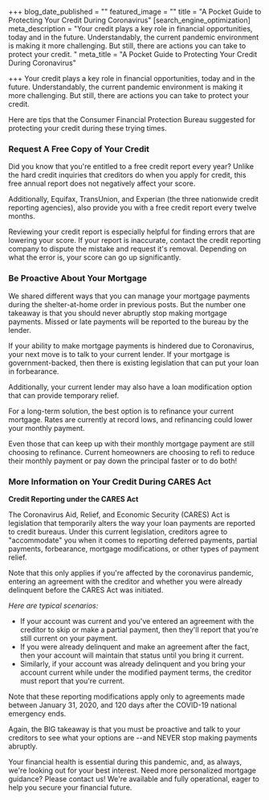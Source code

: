 +++
blog_date_published = ""
featured_image = ""
title = "A Pocket Guide to Protecting Your Credit During Coronavirus"
[search_engine_optimization]
meta_description = "Your credit plays a key role in financial opportunities, today and in the future. Understandably, the current pandemic environment is making it more challenging. But still, there are actions you can take to protect your credit. "
meta_title = "A Pocket Guide to Protecting Your Credit During Coronavirus"

+++
Your credit plays a key role in financial opportunities, today and in the future. Understandably, the current pandemic environment is making it more challenging. But still, there are actions you can take to protect your credit.

Here are tips that the Consumer Financial Protection Bureau suggested for protecting your credit during these trying times.

### Request A Free Copy of Your Credit

Did you know that you're entitled to a free credit report every year? Unlike the hard credit inquiries that creditors do when you apply for credit, this free annual report does not negatively affect your score.

Additionally, Equifax, TransUnion, and Experian (the three nationwide credit reporting agencies), also provide you with a free credit report every twelve months.

Reviewing your credit report is especially helpful for finding errors that are lowering your score. If your report is inaccurate, contact the credit reporting company to dispute the mistake and request it's removal. Depending on what the error is, your score can go up significantly.

### Be Proactive About Your Mortgage

We shared different ways that you can manage your mortgage payments during the shelter-at-home order in previous posts. But the number one takeaway is that you should never abruptly stop making mortgage payments. Missed or late payments will be reported to the bureau by the lender.

If your ability to make mortgage payments is hindered due to Coronavirus, your next move is to talk to your current lender. If your mortgage is government-backed, then there is existing legislation that can put your loan in forbearance.

Additionally, your current lender may also have a loan modification option that can provide temporary relief.

For a long-term solution, the best option is to refinance your current mortgage. Rates are currently at record lows, and refinancing could lower your monthly payment.

Even those that can keep up with their monthly mortgage payment are still choosing to refinance. Current homeowners are choosing to refi to reduce their monthly payment or pay down the principal faster or to do both!

### More Information on Your Credit During CARES Act

**Credit Reporting under the CARES Act**

The Coronavirus Aid, Relief, and Economic Security (CARES) Act is legislation that temporarily alters the way your loan payments are reported to credit bureaus. Under this current legislation, creditors agree to "accommodate" you when it comes to reporting deferred payments, partial payments, forbearance, mortgage modifications, or other types of payment relief.

Note that this only applies if you're affected by the coronavirus pandemic, entering an agreement with the creditor and whether you were already delinquent before the CARES Act was initiated.

_Here are typical scenarios:_

* If your account was current and you've entered an agreement with the creditor to skip or make a partial payment, then they'll report that you're still current on your payment.
* If you were already delinquent and make an agreement after the fact, then your account will maintain that status until you bring it current.
* Similarly, if your account was already delinquent and you bring your account current while under the modified payment terms, the creditor must report that you're current.

Note that these reporting modifications apply only to agreements made between January 31, 2020, and 120 days after the COVID-19 national emergency ends.

Again, the BIG takeaway is that you must be proactive and talk to your creditors to see what your options are --and NEVER stop making payments abruptly.

Your financial health is essential during this pandemic, and, as always, we're looking out for your best interest. Need more personalized mortgage guidance? Please contact us! We're available and fully operational, eager to help you secure your financial future.